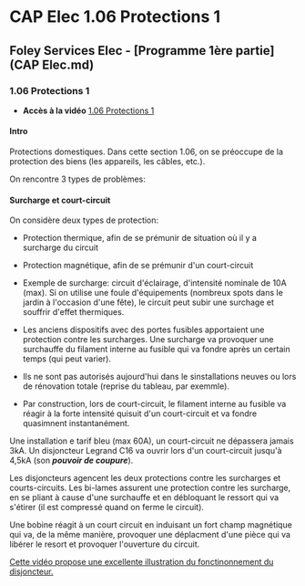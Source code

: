 # CAP Elec 1.06 Protections 1
## Foley Services Elec - [Programme 1ère partie](CAP Elec.md)

### 1.06 Protections 1

- **Accès à la vidéo** [1.06 Protections 1](https://youtu.be/NFdUS3kmSCI)

#### Intro

Protections domestiques. Dans cette section 1.06, on se préoccupe de la protection des biens (les appareils, les câbles, etc.).

On rencontre 3 types de problèmes:

#### Surcharge et court-circuit

On considère deux types de protection:

- Protection thermique, afin de se prémunir de situation où il y a surcharge du circuit
- Protection magnétique, afin de se prémunir d'un court-circuit

- Exemple de surcharge: circuit d'éclairage, d'intensité nominale de 10A (max). Si on utilise une foule d'équipements (nombreux spots dans le jardin à l'occasion d'une fête), le circuit peut subir une surchage et souffrir d'effet thermiques.

- Les anciens dispositifs avec des portes fusibles apportaient une protection contre les surcharges. Une surcharge va provoquer une surchauffe du filament interne au fusible qui va fondre après un certain temps (qui peut varier).
 - Ils ne sont pas autorisés aujourd'hui dans le sinstallations neuves ou lors de rénovation totale (reprise du tableau, par exemmle).
- Par construction, lors de court-circuit, le filament interne au fusible va réagir à la forte intensité quisuit d'un court-circuit et va fondre quasimnent instantanément.

Une installation e tarif bleu (max 60A), un court-circuit ne dépassera jamais 3kA. Un disjoncteur Legrand C16 va ouvrir lors d'un court-circuit jusqu'à 4,5kA (son ***pouvoir de coupure***).

Les disjoncteurs agencent les deux protections contre les surcharges et courts-circuits. Les bi-lames assurent une protection contre les surcharge, en se pliant à cause d'une surchauffe et en débloquant le ressort qui va s'étirer (il est compressé quand on ferme le circuit).

Une bobine réagit à un court circuit en induisant un fort champ magnétique qui va, de la même manière, provoquer une déplacment d'une pièce qui va libérer le resort et provoquer l'ouverture du circuit.

[Cette vidéo propose une excellente illustration du fonctinonnement du disjoncteur.](https://www.youtube.com/watch?v=6R86np4HsXo&ab_channel=ElectroMooc)